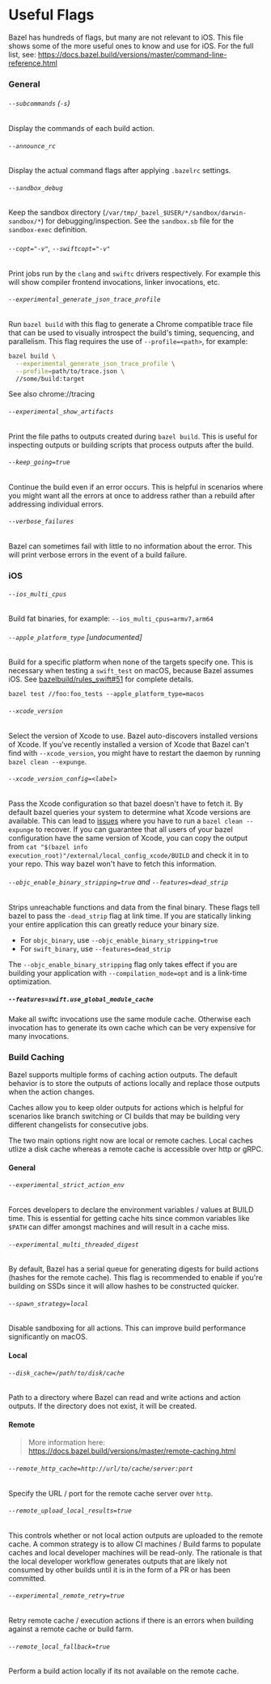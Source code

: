 # Useful Flags

Bazel has hundreds of flags, but many are not relevant to iOS. This file shows some of the more useful ones to know and use for iOS. For the full list, see: https://docs.bazel.build/versions/master/command-line-reference.html

### General

###### `--subcommands` (`-s`)

Display the commands of each build action.

###### `--announce_rc`

Display the actual command flags after applying `.bazelrc` settings.

###### `--sandbox_debug`

Keep the sandbox directory (`/var/tmp/_bazel_$USER/*/sandbox/darwin-sandbox/*`) for debugging/inspection. See the `sandbox.sb` file for the `sandbox-exec` definition.

###### `--copt="-v"`, `--swiftcopt="-v"`

Print jobs run by the `clang` and `swiftc` drivers respectively. For example this will show compiler frontend invocations, linker invocations, etc.

###### `--experimental_generate_json_trace_profile`

Run `bazel build` with this flag to generate a Chrome compatible trace file that can be used to visually introspect the build's timing, sequencing, and parallelism. This flag requires the use of `--profile=<path>`, for example:

```sh
bazel build \
  --experimental_generate_json_trace_profile \
  --profile=path/to/trace.json \
  //some/build:target
```
See also chrome://tracing

###### `--experimental_show_artifacts`

Print the file paths to outputs created during `bazel build`. This is useful for inspecting outputs or building scripts that process outputs after the build.

###### `--keep_going=true`

Continue the build even if an error occurs. This is helpful in scenarios where you might want all the errors at once to address rather than a rebuild after addressing individual errors.

###### `--verbose_failures`

Bazel can sometimes fail with little to no information about the error. This will print verbose errors in the event of a build failure.

### iOS

###### `--ios_multi_cpus`

Build fat binaries, for example: `--ios_multi_cpus=armv7,arm64`

###### `--apple_platform_type` [undocumented]

Build for a specific platform when none of the targets specify one. This is necessary when testing a  `swift_test` on macOS, because Bazel assumes iOS. See [bazelbuild/rules_swift#51](https://github.com/bazelbuild/rules_swift/issues/51) for complete details.

```
bazel test //foo:foo_tests --apple_platform_type=macos
```

###### `--xcode_version`

Select the version of Xcode to use. Bazel auto-discovers installed versions of Xcode. If you've recently installed a version of Xcode that Bazel can't find with `--xcode_version`, you might have to restart the daemon by running `bazel clean --expunge`.

###### `--xcode_version_config=<label>`

Pass the Xcode configuration so that bazel doesn't have to fetch it. By default bazel queries your system to determine what Xcode versions are available. This can lead to [issues](https://github.com/bazelbuild/bazel/issues/6056) where you have to run a `bazel clean --expunge` to recover. If you can guarantee that all users of your bazel configuration have the same version of Xcode, you can copy the output from `cat "$(bazel info execution_root)"/external/local_config_xcode/BUILD` and check it in to your repo. This way bazel won't have to fetch this information.

###### `--objc_enable_binary_stripping=true` and `--features=dead_strip`

Strips unreachable functions and data from the final binary. These flags tell bazel to pass the `-dead_strip` flag at link time. If you are statically linking your entire application this can greatly reduce your binary size.

* For `objc_binary`, use `--objc_enable_binary_stripping=true`
* For `swift_binary`, use `--features=dead_strip`

The `--objc_enable_binary_stripping` flag only takes effect if you are building your application with `--compilation_mode=opt` and is a link-time optimization.

##### `--features=swift.use_global_module_cache`

Make all swiftc invocations use the same module cache. Otherwise each invocation has to generate its own cache which can be very expensive for many invocations.

### Build Caching

Bazel supports multiple forms of caching action outputs. The default behavior is to store the outputs of actions locally and replace those outputs when the action changes.

Caches allow you to keep older outputs for actions which is helpful for scenarios like branch switching or CI builds that may be building very different changelists for consecutive jobs.

The two main options right now are local or remote caches. Local caches utlize a disk cache whereas a remote cache is accessible over http or gRPC.

#### General 

###### `--experimental_strict_action_env`

Forces developers to declare the environment variables / values at BUILD time. This is essential for getting cache hits since common variables like `$PATH` can differ amongst machines and will result in a cache miss.

###### `--experimental_multi_threaded_digest`

By default, Bazel has a serial queue for generating digests for build actions (hashes for the remote cache). This flag is recommended to enable if you're building on SSDs since it will allow hashes to be constructed quicker.

###### `--spawn_strategy=local`

Disable sandboxing for all actions. This can improve build performance significantly on macOS.

#### Local

###### `--disk_cache=/path/to/disk/cache`

Path to a directory where Bazel can read and write actions and action outputs. If the directory does not exist, it will be created.

#### Remote

> More information here: https://docs.bazel.build/versions/master/remote-caching.html

###### `--remote_http_cache=http://url/to/cache/server:port`

Specify the URL / port for the remote cache server over `http`.

###### `--remote_upload_local_results=true`

This controls whether or not local action outputs are uploaded to the remote cache. A common strategy is to allow CI machines / Build farms to populate caches and local developer machines will be read-only. The rationale is that the local developer workflow generates outputs that are likely not consumed by other builds until it is in the form of a PR or has been committed.

###### `--experimental_remote_retry=true`

Retry remote cache / execution actions if there is an errors when building against a remote cache or build farm.

###### `--remote_local_fallback=true`

Perform a build action locally if its not available on the remote cache.
